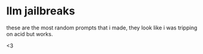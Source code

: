 # llm jailbreaks

these are the most random prompts that i made, they look like i was tripping on acid but works.

<3
